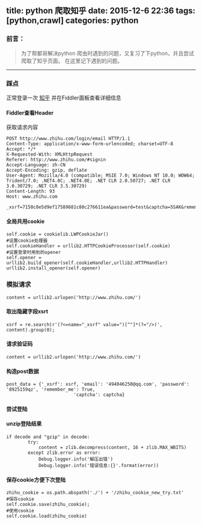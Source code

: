 title: python 爬取知乎
date: 2015-12-6 22:36
tags: [python,crawl]
categories: python
---
### 前言：

> 为了帮都哥解决python 爬虫时遇到的问题，又复习了下python，并且尝试爬取了知乎页面。 在这里记下遇到的问题。

---

###  踩点

正常登录一次 [知乎](http://www.zhihu.com) 并在Fiddler面板查看详细信息

####  Fiddler查看Header

获取请求内容

    POST http://www.zhihu.com/login/email HTTP/1.1
    Content-Type: application/x-www-form-urlencoded; charset=UTF-8
    Accept: */*
    X-Requested-With: XMLHttpRequest
    Referer: http://www.zhihu.com/#signin
    Accept-Language: zh-CN
    Accept-Encoding: gzip, deflate
    User-Agent: Mozilla/4.0 (compatible; MSIE 7.0; Windows NT 10.0; WOW64; Trident/7.0; .NET4.0C; .NET4.0E; .NET CLR 2.0.50727; .NET CLR 3.0.30729; .NET CLR 3.5.30729)
    Content-Length: 93
    Host: www.zhihu.com
    
    _xsrf=7150c8e5d9ef17589681c80c276611ea&password=test&captcha=5SAK&remember_me=true&email=test

#### 全局共用cookie

    self.cookie = cookielib.LWPCookieJar()
    #设置cookie处理器
    self.cookieHandler = urllib2.HTTPCookieProcessor(self.cookie)
    #设置登录时用到的opener
    self.opener = urllib2.build_opener(self.cookieHandler,urllib2.HTTPHandler)
    urllib2.install_opener(self.opener)

###  模拟请求

    content = urllib2.urlopen('http://www.zhihu.com/')

#### 取出隐藏字段xsrt 

    xsrf = re.search(r'(?<=name="_xsrf" value=")[^"]*(?="/>)', content).group(0);

#### 请求验证码

    content = urllib2.urlopen('http://www.zhihu.com/')
	
####  构造post数据

    post_data = {'_xsrf': xsrf, 'email': '494046250@qq.com', 'password': '8925159qz', 'remember_me': True,
                             'captcha': captcha}

#### 尝试登陆
#### unzip登陆结果

    if decode and "gzip" in decode:
            try:
                content = zlib.decompress(content, 16 + zlib.MAX_WBITS)
            except zlib.error as error:
                Debug.logger.info('解压出错')
                Debug.logger.info('错误信息:{}'.format(error))

#### 保存cookie方便下次登陆

    zhihu_cookie = os.path.abspath('./') + '/zhihu_cookie_new_try.txt'
    #保存cookie
    self.cookie.save(zhihu_cookie);
	#使用cookie
	self.cookie.load(zhihu_cookie)
